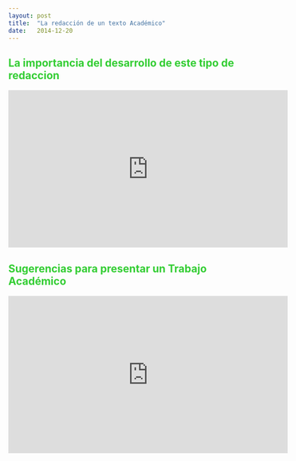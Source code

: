```yaml
---
layout: post
title:  "La redacción de un texto Académico"
date:   2014-12-20
---
```


<font color="#32CD32"><h2>La importancia del desarrollo de este tipo de redaccion</h2></font>
<p><iframe width="560" height="315" src="https://www.youtube.com/embed/yzzd4mHBPyo" frameborder="0" allow="accelerometer; autoplay; encrypted-media; gyroscope; picture-in-picture" allowfullscreen></iframe></p>
<font color="#32CD32"><h2>Sugerencias para presentar un Trabajo Académico</h2></font>
<p><iframe width="560" height="315" src="https://www.youtube.com/embed/NtbCNQZp3AU" frameborder="0" allow="accelerometer; autoplay; encrypted-media; gyroscope; picture-in-picture" allowfullscreen></iframe></p>
